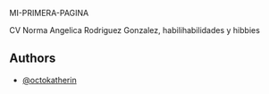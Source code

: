 
MI-PRIMERA-PAGINA

CV Norma Angelica Rodriguez Gonzalez, habilihabilidades y hibbies

## Authors

- [@octokatherin](https://www.github.com/normarg7)



